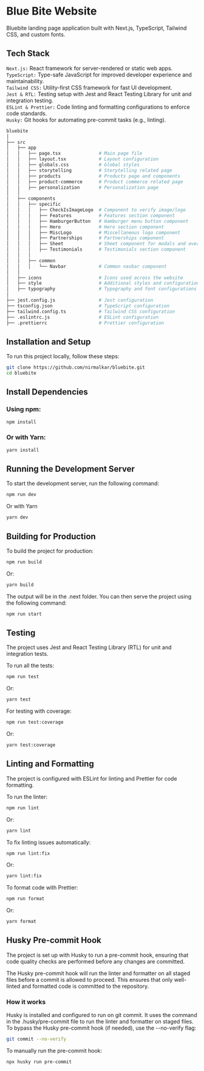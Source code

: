 # Blue Bite Website

Bluebite landing page application built with Next.js, TypeScript, Tailwind CSS, and custom fonts.

## Tech Stack

`Next.js:` React framework for server-rendered or static web apps.<br/>
`TypeScript:` Type-safe JavaScript for improved developer experience and maintainability.<br/>
`Tailwind CSS:` Utility-first CSS framework for fast UI development.<br/>
`Jest & RTL:` Testing setup with Jest and React Testing Library for unit and integration testing.<br/>
`ESLint & Prettier:` Code linting and formatting configurations to enforce code standards.<br/>
`Husky:` Git hooks for automating pre-commit tasks (e.g., linting).

```bash
bluebite
│
├── src
│   ├── app
│   │   ├── page.tsx              # Main page file
│   │   ├── layout.tsx            # Layout configuration
│   │   ├── globals.css           # Global styles
│   │   ├── storytelling          # Storytelling related page
│   │   ├── products              # Products page and components
│   │   ├── product-commerce      # Product commerce related page
│   │   ├── personalization       # Personalization page
│   │
│   ├── components
│   │   ├── specific
│   │   │   ├── CheckIsImageLogo  # Component to verify image/logo
│   │   │   ├── Features          # Features section component
│   │   │   ├── HamburgerButton   # Hamburger menu button component
│   │   │   ├── Hero              # Hero section component
│   │   │   ├── MiscLogo          # Miscellaneous logo component
│   │   │   ├── Partnerships      # Partnerships component
│   │   │   ├── Sheet             # Sheet component for modals and overlays
│   │   │   ├── Testimonials      # Testimonials section component
│   │   │
│   │   ├── common
│   │   │   └── Navbar            # Common navbar component
│   │
│   ├── icons                     # Icons used across the website
│   ├── style                     # Additional styles and configurations
│   ├── typography                # Typography and font configurations
│
├── jest.config.js                # Jest configuration
├── tsconfig.json                 # TypeScript configuration
├── tailwind.config.ts            # Tailwind CSS configuration
├── .eslintrc.js                  # ESLint configuration
├── .prettierrc                   # Prettier configuration


```

## Installation and Setup

To run this project locally, follow these steps:

```bash
git clone https://github.com/nirmalkar/bluebite.git
cd bluebite
```

## Install Dependencies

### Using npm:

```bash
npm install
```

### Or with Yarn:

```bash
yarn install
```

## Running the Development Server

To start the development server, run the following command:

```bash
npm run dev
```

Or with Yarn

```bash
yarn dev
```

## Building for Production

To build the project for production:

```bash
npm run build
```

Or:

```bash
yarn build
```

The output will be in the .next folder. You can then serve the project using the following command:

```bash
npm run start
```

## Testing

The project uses Jest and React Testing Library (RTL) for unit and integration tests.

To run all the tests:

```bash
npm run test
```

Or:

```bash
yarn test
```

For testing with coverage:

```bash
npm run test:coverage
```

Or:

```bash
yarn test:coverage
```

## Linting and Formatting

The project is configured with ESLint for linting and Prettier for code formatting.

To run the linter:

```bash
npm run lint
```

Or:

```bash
yarn lint
```

To fix linting issues automatically:

```bash
npm run lint:fix

```

Or:

```bash
yarn lint:fix
```

To format code with Prettier:

```bash
npm run format
```

Or:

```bash
yarn format
```

## Husky Pre-commit Hook

The project is set up with Husky to run a pre-commit hook, ensuring that code quality checks are performed before any changes are committed.

The Husky pre-commit hook will run the linter and formatter on all staged files before a commit is allowed to proceed. This ensures that only well-linted and formatted code is committed to the repository.

### How it works

Husky is installed and configured to run on git commit.
It uses the command in the .husky/pre-commit file to run the linter and formatter on staged files.<br/>
To bypass the Husky pre-commit hook (if needed), use the --no-verify flag:

```bash
git commit --no-verify
```

To manually run the pre-commit hook:

```bash
npx husky run pre-commit
```
